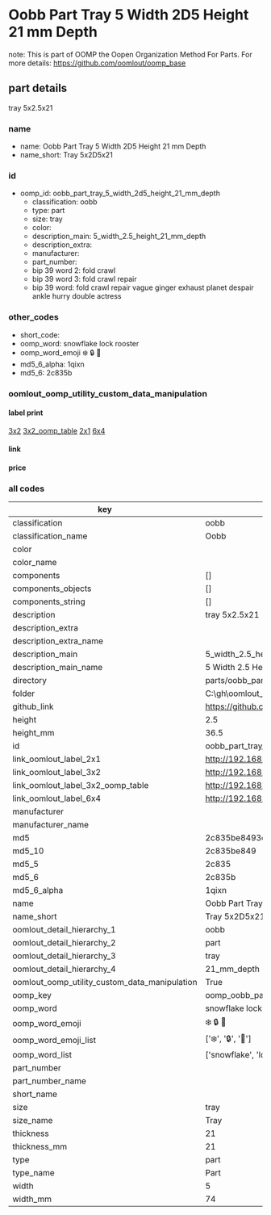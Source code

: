 # Oobb Part Tray 5 Width 2D5 Height 21 mm Depth  

note: This is part of OOMP the Oopen Organization Method For Parts. For more details: https://github.com/oomlout/oomp_base

##  part details
  



tray 5x2.5x21



### name
* name: Oobb Part Tray 5 Width 2D5 Height 21 mm Depth
* name_short: Tray 5x2D5x21 
### id
* oomp_id: oobb_part_tray_5_width_2d5_height_21_mm_depth
  * classification: oobb
  * type: part
  * size: tray
  * color: 
  * description_main: 5_width_2.5_height_21_mm_depth
  * description_extra: 
  * manufacturer: 
  * part_number: 
  * bip 39 word 2: fold crawl
  * bip 39 word 3: fold crawl repair
  * bip 39 word: fold crawl repair vague ginger exhaust planet despair ankle hurry double actress

### other_codes
* short_code: 
* oomp_word: snowflake lock rooster
* oomp_word_emoji :snowflake: :lock: :rooster:
* md5_6_alpha: 1qixn
* md5_6: 2c835b






### oomlout_oomp_utility_custom_data_manipulation
#### label print
[3x2](http://192.168.1.245:1112/?label=oomp%201qixn)
[3x2_oomp_table](http://192.168.1.108:1112/?label=oomp%201qixn)
[2x1](http://192.168.1.242:1112/?label=oomp%201qixn)
[6x4](http://192.168.1.55:1112/?label=oomp%201qixn)    

#### link

                              

#### price







### all codes 
| key | value |  
| --- | --- |  
| classification | oobb |  
| classification_name | Oobb |  
| color |  |  
| color_name |  |  
| components | [] |  
| components_objects | [] |  
| components_string | [] |  
| description | tray 5x2.5x21 |  
| description_extra |  |  
| description_extra_name |  |  
| description_main | 5_width_2.5_height_21_mm_depth |  
| description_main_name | 5 Width 2.5 Height 21 mm Depth |  
| directory | parts/oobb_part_tray_5_width_2d5_height_21_mm_depth |  
| folder | C:\gh\oomlout_oobb_version_4_generated_parts\parts\oobb_part_tray_5_width_2d5_height_21_mm_depth |  
| github_link | https://github.com/oomlout/oomlout_oomp_part_src/tree/main/parts/oobb_part_tray_5_width_2d5_height_21_mm_depth |  
| height | 2.5 |  
| height_mm | 36.5 |  
| id | oobb_part_tray_5_width_2d5_height_21_mm_depth |  
| link_oomlout_label_2x1 | http://192.168.1.242:1112/?label=oomp%201qixn |  
| link_oomlout_label_3x2 | http://192.168.1.245:1112/?label=oomp%201qixn |  
| link_oomlout_label_3x2_oomp_table | http://192.168.1.108:1112/?label=oomp%201qixn |  
| link_oomlout_label_6x4 | http://192.168.1.55:1112/?label=oomp%201qixn |  
| manufacturer |  |  
| manufacturer_name |  |  
| md5 | 2c835be8493c14bd3db10f0b6d0caad4 |  
| md5_10 | 2c835be849 |  
| md5_5 | 2c835 |  
| md5_6 | 2c835b |  
| md5_6_alpha | 1qixn |  
| name | Oobb Part Tray 5 Width 2D5 Height 21 mm Depth |  
| name_short | Tray 5x2D5x21  |  
| oomlout_detail_hierarchy_1 | oobb |  
| oomlout_detail_hierarchy_2 | part |  
| oomlout_detail_hierarchy_3 | tray |  
| oomlout_detail_hierarchy_4 | 21_mm_depth |  
| oomlout_oomp_utility_custom_data_manipulation | True |  
| oomp_key | oomp_oobb_part_tray_5_width_2d5_height_21_mm_depth |  
| oomp_word | snowflake lock rooster |  
| oomp_word_emoji | :snowflake: :lock: :rooster: |  
| oomp_word_emoji_list | [':snowflake:', ':lock:', ':rooster:'] |  
| oomp_word_list | ['snowflake', 'lock', 'rooster'] |  
| part_number |  |  
| part_number_name |  |  
| short_name |  |  
| size | tray |  
| size_name | Tray |  
| thickness | 21 |  
| thickness_mm | 21 |  
| type | part |  
| type_name | Part |  
| width | 5 |  
| width_mm | 74 |  
